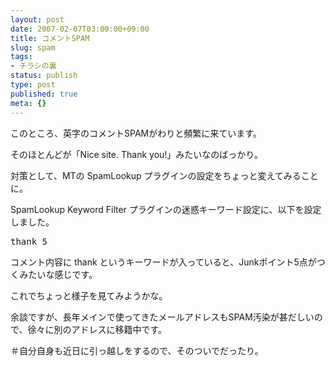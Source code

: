 ```yaml
---
layout: post
date: 2007-02-07T03:00:00+09:00
title: コメントSPAM
slug: spam
tags:
- チラシの裏
status: publish
type: post
published: true
meta: {}
---
```

このところ、英字のコメントSPAMがわりと頻繁に来ています。

そのほとんどが「Nice site. Thank you!」みたいなのばっかり。

対策として、MTの SpamLookup プラグインの設定をちょっと変えてみることに。

<!--more-->
SpamLookup Keyword Filter プラグインの迷惑キーワード設定に、以下を設定しました。
<pre>
thank 5
</pre>
コメント内容に thank というキーワードが入っていると、Junkポイント5点がつくみたいな感じです。

これでちょっと様子を見てみようかな。

余談ですが、長年メインで使ってきたメールアドレスもSPAM汚染が甚だしいので、徐々に別のアドレスに移籍中です。

＃自分自身も近日に引っ越しをするので、そのついでだったり。
